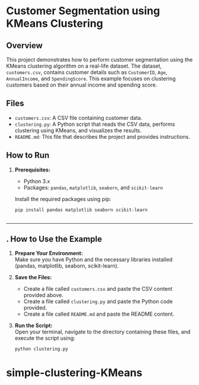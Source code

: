 # Customer Segmentation using KMeans Clustering

## Overview
This project demonstrates how to perform customer segmentation using the KMeans clustering algorithm on a real-life dataset. The dataset, `customers.csv`, contains customer details such as `CustomerID`, `Age`, `AnnualIncome`, and `SpendingScore`. This example focuses on clustering customers based on their annual income and spending score.

## Files
- `customers.csv`: A CSV file containing customer data.
- `clustering.py`: A Python script that reads the CSV data, performs clustering using KMeans, and visualizes the results.
- `README.md`: This file that describes the project and provides instructions.

## How to Run

1. **Prerequisites:**
   - Python 3.x
   - Packages: `pandas`, `matplotlib`, `seaborn`, and `scikit-learn`

   Install the required packages using pip:

   ```bash
   pip install pandas matplotlib seaborn scikit-learn



---

## . How to Use the Example

1. **Prepare Your Environment:**  
   Make sure you have Python and the necessary libraries installed (pandas, matplotlib, seaborn, scikit-learn).

2. **Save the Files:**  
   - Create a file called `customers.csv` and paste the CSV content provided above.
   - Create a file called `clustering.py` and paste the Python code provided.
   - Create a file called `README.md` and paste the README content.

3. **Run the Script:**  
   Open your terminal, navigate to the directory containing these files, and execute the script using:
   ```bash
   python clustering.py
# simple-clustering-KMeans
